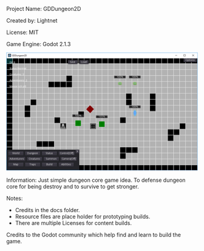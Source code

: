 Project Name: GDDungeon2D

Created by: Lightnet

License: MIT

Game Engine: Godot 2.1.3

![snapshot](snapshot.png)

Information: Just simple dungeon core game idea. To defense dungeon core for being destroy and to survive to get stronger.

Notes:
 * Credits in the docs folder.
 * Resource files are place holder for prototyping builds.
 * There are multiple Licenses for content builds.
 
Credits to the Godot community which help find and learn to build the game.